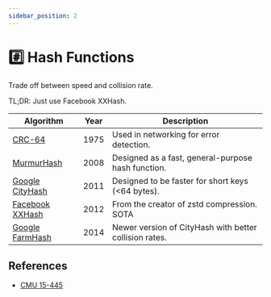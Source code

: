 ```yaml
---
sidebar_position: 2
---
```


# #️⃣ Hash Functions

Trade off between speed and collision rate.

TL;DR: Just use Facebook XXHash.

| Algorithm                                             | Year | Description                                            |
| ----------------------------------------------------- | ---- | ------------------------------------------------------ |
| [CRC-64](https://create.stephan-brumme.com/crc32/)    | 1975 | Used in networking for error detection.                |
| [MurmurHash](https://github.com/aappleby/smhasher)    | 2008 | Designed as a fast, general-purpose hash function.     |
| [Google CityHash](https://github.com/google/cityhash) | 2011 | Designed to be faster for short keys (\<64 bytes).     |
| [Facebook XXHash](https://xxhash.com/)                | 2012 | From the creator of zstd compression. SOTA             |
| [Google FarmHash](https://github.com/google/farmhash) | 2014 | Newer version of CityHash with better collision rates. |

## References

- [CMU 15-445](https://15445.courses.cs.cmu.edu/fall2024/slides/07-hashtables.pdf)

